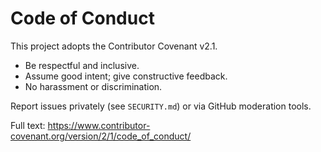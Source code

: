 # Code of Conduct

This project adopts the Contributor Covenant v2.1.

- Be respectful and inclusive.
- Assume good intent; give constructive feedback.
- No harassment or discrimination.

Report issues privately (see `SECURITY.md`) or via GitHub moderation tools.

Full text: https://www.contributor-covenant.org/version/2/1/code_of_conduct/
